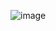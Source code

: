 ![image](https://github.com/user-attachments/assets/cd8f8e9e-61e1-45ec-b799-195809c00829)










